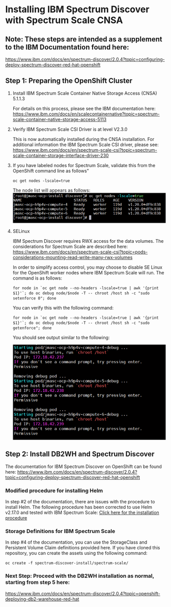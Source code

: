# Installing IBM Spectrum Discover with Spectrum Scale CNSA


## Note: These steps are intended as a supplement to the IBM Documentation found here:
https://www.ibm.com/docs/en/spectrum-discover/2.0.4?topic=configuring-deploy-spectrum-discover-red-hat-openshift

## Step 1: Preparing the OpenShift Cluster

1. Install IBM Spectrum Scale Container Native Storage Access (CNSA) 5.1.1.3

   For details on this process, please see the IBM documentation here:
   https://www.ibm.com/docs/en/scalecontainernative?topic=spectrum-scale-container-native-storage-access-5113

2. Verify IBM Spectrum Scale CSI Driver is at level V2.3.0 

   This is now automatically installed during the CNSA installation. For additional information the IBM Spectrum Scale CSI driver, please see: 
   https://www.ibm.com/docs/en/spectrum-scale-csi?topic=spectrum-scale-container-storage-interface-driver-230

3. If you have labeled nodes for Spectrum Scale, validate this from the OpenShift command line as follows"
    ```
    oc get nodes -lscale=true
    ```
    The node list will appears as follows:
    ![oc get nodes -lscale=true](images/oc-get-nodes.png)

4.  SELinux

    IBM Spectrum Discover requires RWX access for the data volumes. The considerations for Spectrum Scale are described here: https://www.ibm.com/docs/en/spectrum-scale-csi?topic=pods-considerations-mounting-read-write-many-rwx-volumes

    In order to simplify access control, you may choose to disable SE Linux for the OpenShift worker nodes where IBM Spectrum Scale will run. The command is as follows:
    ```
    for node in `oc get node --no-headers -lscale=true | awk '{print $1}'`; do oc debug node/$node -T -- chroot /host sh -c "sudo setenforce 0"; done
    ```
    You can verify this with the following command:
    ```
    for node in `oc get node --no-headers -lscale=true | awk '{print $1}'`; do oc debug node/$node -T -- chroot /host sh -c "sudo getenforce"; done
    
    ```
    You should see output similar to the following:

    ![getenforce](images/getenforce1.png)

## Step 2: Install DB2WH and Spectrum Discover
The documentation for IBM Spectrum Discover on OpenShift can be found here:
https://www.ibm.com/docs/en/spectrum-discover/2.0.4?topic=configuring-deploy-spectrum-discover-red-hat-openshift

### Modified procedure for installing Helm 
In step #2 of the documentation, there are issues with the procedure to install Helm. The following procedure has been corrected to use Helm v2.17.0 and tested with IBM Spectrum Scale: [Click here for the installation procedure](tiller-installation/tiller-installation-steps.md)

### <a name="storage_definitions"></a>Storage Definitions for IBM Spectrum Scale
In step #4 of the documentation, you can use the StorageClass and Persistent Volume Claim definitions provided here.
If you have cloned this repository, you can create the assets using the following command:
```
oc create -f spectrum-discover-install/spectrum-scale/
```

### Next Step: Proceed with the DB2WH installation as normal, starting from step 5 here:
https://www.ibm.com/docs/en/spectrum-discover/2.0.4?topic=openshift-deploying-db2-warehouse-red-hat